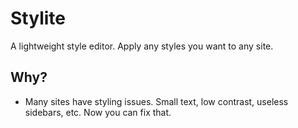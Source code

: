 # Stylite

A lightweight style editor. Apply any styles you want to any site.

## Why?

* Many sites have styling issues. Small text, low contrast, useless sidebars, etc. Now you can fix that.
